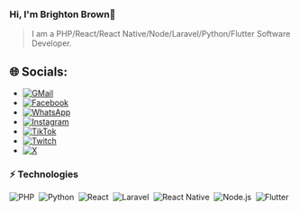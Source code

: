 ### Hi, I'm Brighton Brown👋
>I am a PHP/React/React Native/Node/Laravel/Python/Flutter Software Developer.

## 🌐 Socials:
- [![GMail](https://img.shields.io/badge/GMail-%23FF0000.svg?logo=GMail&logoColor=white)](mailto:brizziehh@gmail.com)
- [![Facebook](https://img.shields.io/badge/Facebook-%231877F2.svg?logo=Facebook&logoColor=white)](https://facebook.com/brizzieh) 
- [![WhatsApp](https://img.shields.io/badge/WhatsApp-%25D366.svg?logo=WhatsApp&logoColor=white)](https://wa.me/+255678396496) 
- [![Instagram](https://img.shields.io/badge/Instagram-%23E4405F.svg?logo=Instagram&logoColor=white)](https://instagram.com/brizzieh) 
- [![TikTok](https://img.shields.io/badge/TikTok-%23000000.svg?logo=TikTok&logoColor=white)](https://tiktok.com/@brizziehx) 
- [![Twitch](https://img.shields.io/badge/Twitch-%239146FF.svg?logo=Twitch&logoColor=white)](https://twitch.tv/brizzieh) 
- [![X](https://img.shields.io/badge/X-black.svg?logo=X&logoColor=white)](https://x.com/BrightonBrown) 

### ⚡ Technologies  

![PHP](https://img.shields.io/badge/PHP-24292e?style=flat-square&logo=php&labelColor=24292e&color=474d56)&nbsp;
![Python](https://img.shields.io/badge/Python-24292e?style=flat-square&logo=python&labelColor=24292e&color=474d56)&nbsp;
![React](https://img.shields.io/badge/React-24292e?style=flat-square&logo=react&labelColor=24292e&color=474d56)&nbsp;
![Laravel](https://img.shields.io/badge/Laravel-24292e?style=flat-square&logo=laravel&labelColor=24292e&color=474d56)&nbsp;
![React Native](https://img.shields.io/badge/React_Native-24292e?style=flat-square&logo=react&labelColor=24292e&color=474d56)&nbsp;
![Node.js](https://img.shields.io/badge/Node.js-24292e?style=flat-square&logo=node.js&labelColor=24292e&color=474d56)&nbsp;
![Flutter](https://img.shields.io/badge/Flutter-24292e?style=flat-square&logo=flutter&labelColor=24292e&color=474d56)&nbsp;
